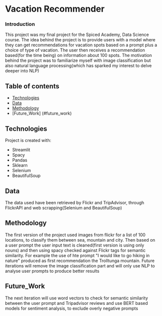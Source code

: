 # Vacation Recommender

### Introduction

This project was my final project for the Spiced Academy, Data Science course. The idea behind the project is to provide users with a model where they can get recommendations for vacation spots based on a prompt plus a choice of type of vacation. The user then receives a recommendation based(for the time being) on information about 100 spots. The motivation behind the project was to familiarize myself with image classification but also natural language processing(which has sparked my interest to delve deeper into NLP)

## Table of contents
* [Technologies](#technologies)
* [Data](#data) 
* [Methodology](#methodology)
* [Future_Work] (#future_work)

## Technologies
Project is created with:
* Streamlit
* Spacy
* Pandas
* Sklearn
* Selenium
* BeautifulSoup
	
## Data

The data used have been retrieved by Flickr and TripAdvisor, through FlickrAPI and web scrapping(Selenium and BeautifulSoup)

## Methodology

The first version of the project used images from flickr for a list of 100 locations, to classify them between sea, mountain and city. Then based on a user prompt the user input text is cleaned(first version is using only nouns) and then using spacy checked against Flickr tags for semantic similarity. For example the use of hte prompt "I would like to go hiking in nature" produced as first recommendation the Trolltunga mountain. Future iterations will remove the image classification part and will only use NLP to analyse user prompts to produce better results

## Future_Work

The next iteration will use word vectors to check for semantic similarity between the user prompt and Tripadvisor reviews and use BERT based models for sentiment analysis, to exclude overly negative prompts
